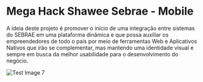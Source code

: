 # Mega Hack Shawee Sebrae - Mobile

A ideia deste projeto é promover o início de uma integração entre sistemas do SEBRAE em uma plataforma dinâmica e que possa auxiliar os empreendedores de todo o pais por meio de ferramentas Web e Aplicativos Nativos que irão se complementar, mas mantendo uma identidade visual e sempre em busca da melhor usabilidade para o desenvolvimento do negócio.

![Test Image 7](https://github.com/acaciomartins/mega_hack_shawee_sebrae_mobile/imagens/login.png)
